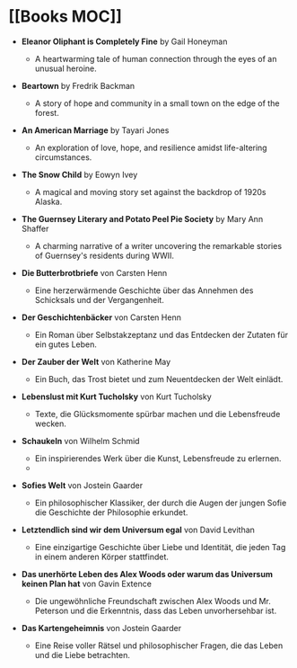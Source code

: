 # [[Books MOC]]
- **Eleanor Oliphant is Completely Fine** by Gail Honeyman
  - A heartwarming tale of human connection through the eyes of an unusual heroine.

- **Beartown** by Fredrik Backman
  - A story of hope and community in a small town on the edge of the forest.

- **An American Marriage** by Tayari Jones
  - An exploration of love, hope, and resilience amidst life-altering circumstances.

- **The Snow Child** by Eowyn Ivey
  - A magical and moving story set against the backdrop of 1920s Alaska.

- **The Guernsey Literary and Potato Peel Pie Society** by Mary Ann Shaffer
  - A charming narrative of a writer uncovering the remarkable stories of Guernsey's residents during WWII.

- **Die Butterbrotbriefe** von Carsten Henn
  - Eine herzerwärmende Geschichte über das Annehmen des Schicksals und der Vergangenheit.

- **Der Geschichtenbäcker** von Carsten Henn
  - Ein Roman über Selbstakzeptanz und das Entdecken der Zutaten für ein gutes Leben.

- **Der Zauber der Welt** von Katherine May
  - Ein Buch, das Trost bietet und zum Neuentdecken der Welt einlädt.

- **Lebenslust mit Kurt Tucholsky** von Kurt Tucholsky
  - Texte, die Glücksmomente spürbar machen und die Lebensfreude wecken.

- **Schaukeln** von Wilhelm Schmid
  - Ein inspirierendes Werk über die Kunst, Lebensfreude zu erlernen.
  - 
- **Sofies Welt** von Jostein Gaarder
  - Ein philosophischer Klassiker, der durch die Augen der jungen Sofie die Geschichte der Philosophie erkundet.

- **Letztendlich sind wir dem Universum egal** von David Levithan
  - Eine einzigartige Geschichte über Liebe und Identität, die jeden Tag in einem anderen Körper stattfindet.

- **Das unerhörte Leben des Alex Woods oder warum das Universum keinen Plan hat** von Gavin Extence
  - Die ungewöhnliche Freundschaft zwischen Alex Woods und Mr. Peterson und die Erkenntnis, dass das Leben unvorhersehbar ist.

- **Das Kartengeheimnis** von Jostein Gaarder
  - Eine Reise voller Rätsel und philosophischer Fragen, die das Leben und die Liebe betrachten.



